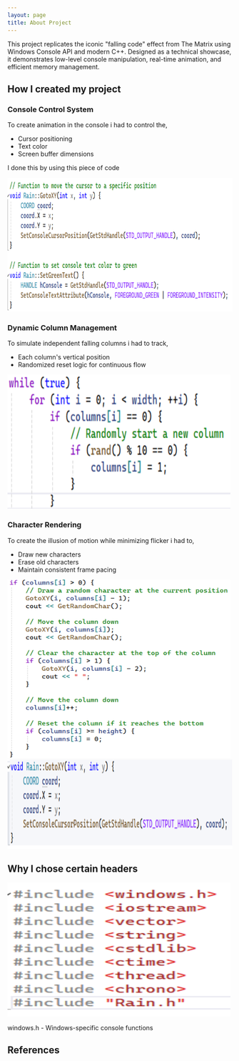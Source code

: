 ```yaml
---
layout: page
title: About Project
---
```


This project replicates the iconic "falling code" effect from The Matrix using Windows Console API and modern C++. Designed as a technical showcase, it demonstrates low-level console manipulation, real-time animation, and efficient memory management.

## How I created my project

### Console Control System

To create animation in the console i had to control the, 
- Cursor positioning
- Text color
- Screen buffer dimensions

I done this by using this piece of code
  
<img src="https://raw.githubusercontent.com/DenisJ123/digital-rain-cpp/main/docs/assets/images/ConsoleControlSystem.png" width="600" height="300">

### Dynamic Column Management

To simulate independent falling columns i had to track,
- Each column's vertical position
- Randomized reset logic for continuous flow

<img src="https://raw.githubusercontent.com/DenisJ123/digital-rain-cpp/main/docs/assets/images/DynamicColumnManagement.png" width="500" height="300">

### Character Rendering

To create the illusion of motion while minimizing flicker i had to,
- Draw new characters
- Erase old characters
- Maintain consistent frame pacing

<img src="https://raw.githubusercontent.com/DenisJ123/digital-rain-cpp/main/docs/assets/images/CharacterRenderingPipeline1.png" width="500" height="400">
<img src="https://raw.githubusercontent.com/DenisJ123/digital-rain-cpp/main/docs/assets/images/CharacterRenderingPipeline2.png" width="550" height="200">

## Why I chose certain headers
<img src="https://raw.githubusercontent.com/DenisJ123/digital-rain-cpp/main/docs/assets/images/Librarys.png" width="500" height="300">

windows.h - Windows-specific console functions

## References
